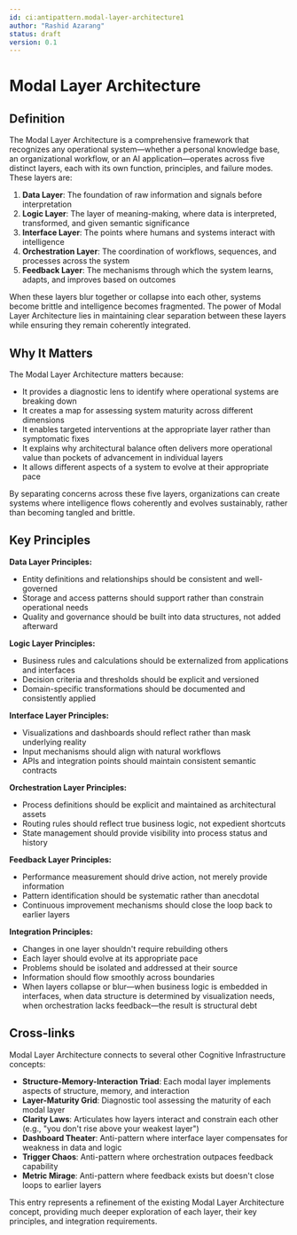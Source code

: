 ```yaml
---
id: ci:antipattern.modal-layer-architecture1
author: "Rashid Azarang"
status: draft
version: 0.1
---
```


<!-- Migration Status: Complete -->

# Modal Layer Architecture

## Definition

The Modal Layer Architecture is a comprehensive framework that recognizes any operational system—whether a personal knowledge base, an organizational workflow, or an AI application—operates across five distinct layers, each with its own function, principles, and failure modes. These layers are:

1. **Data Layer**: The foundation of raw information and signals before interpretation
2. **Logic Layer**: The layer of meaning-making, where data is interpreted, transformed, and given semantic significance
3. **Interface Layer**: The points where humans and systems interact with intelligence
4. **Orchestration Layer**: The coordination of workflows, sequences, and processes across the system
5. **Feedback Layer**: The mechanisms through which the system learns, adapts, and improves based on outcomes

When these layers blur together or collapse into each other, systems become brittle and intelligence becomes fragmented. The power of Modal Layer Architecture lies in maintaining clear separation between these layers while ensuring they remain coherently integrated.

## Why It Matters

The Modal Layer Architecture matters because:

- It provides a diagnostic lens to identify where operational systems are breaking down
- It creates a map for assessing system maturity across different dimensions
- It enables targeted interventions at the appropriate layer rather than symptomatic fixes
- It explains why architectural balance often delivers more operational value than pockets of advancement in individual layers
- It allows different aspects of a system to evolve at their appropriate pace

By separating concerns across these five layers, organizations can create systems where intelligence flows coherently and evolves sustainably, rather than becoming tangled and brittle.

## Key Principles

**Data Layer Principles:**
- Entity definitions and relationships should be consistent and well-governed
- Storage and access patterns should support rather than constrain operational needs
- Quality and governance should be built into data structures, not added afterward

**Logic Layer Principles:**
- Business rules and calculations should be externalized from applications and interfaces
- Decision criteria and thresholds should be explicit and versioned
- Domain-specific transformations should be documented and consistently applied

**Interface Layer Principles:**
- Visualizations and dashboards should reflect rather than mask underlying reality
- Input mechanisms should align with natural workflows
- APIs and integration points should maintain consistent semantic contracts

**Orchestration Layer Principles:**
- Process definitions should be explicit and maintained as architectural assets
- Routing rules should reflect true business logic, not expedient shortcuts
- State management should provide visibility into process status and history

**Feedback Layer Principles:**
- Performance measurement should drive action, not merely provide information
- Pattern identification should be systematic rather than anecdotal
- Continuous improvement mechanisms should close the loop back to earlier layers

**Integration Principles:**
- Changes in one layer shouldn't require rebuilding others
- Each layer should evolve at its appropriate pace
- Problems should be isolated and addressed at their source
- Information should flow smoothly across boundaries
- When layers collapse or blur—when business logic is embedded in interfaces, when data structure is determined by visualization needs, when orchestration lacks feedback—the result is structural debt

## Cross-links

Modal Layer Architecture connects to several other Cognitive Infrastructure concepts:

- **Structure-Memory-Interaction Triad**: Each modal layer implements aspects of structure, memory, and interaction
- **Layer-Maturity Grid**: Diagnostic tool assessing the maturity of each modal layer
- **Clarity Laws**: Articulates how layers interact and constrain each other (e.g., "you don't rise above your weakest layer")
- **Dashboard Theater**: Anti-pattern where interface layer compensates for weakness in data and logic
- **Trigger Chaos**: Anti-pattern where orchestration outpaces feedback capability
- **Metric Mirage**: Anti-pattern where feedback exists but doesn't close loops to earlier layers

This entry represents a refinement of the existing Modal Layer Architecture concept, providing much deeper exploration of each layer, their key principles, and integration requirements.